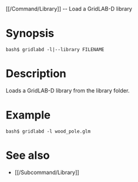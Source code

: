 [[/Command/Library]] -- Load a GridLAB-D library

# Synopsis

~~~
bash$ gridlabd -l|--library FILENAME
~~~

# Description

Loads a GridLAB-D library from the library folder.

# Example 

~~~
bash$ gridlabd -l wood_pole.glm
~~~

# See also

* [[/Subcommand/Library]]

